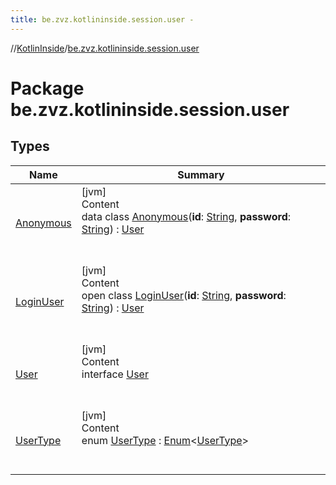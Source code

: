 ```yaml
---
title: be.zvz.kotlininside.session.user -
---
```

//[KotlinInside](../index.md)/[be.zvz.kotlininside.session.user](index.md)



# Package be.zvz.kotlininside.session.user  


## Types  
  
|  Name|  Summary| 
|---|---|
| [Anonymous](-anonymous/index.md)| [jvm]  <br>Content  <br>data class [Anonymous](-anonymous/index.md)(**id**: [String](https://kotlinlang.org/api/latest/jvm/stdlib/kotlin/-string/index.html), **password**: [String](https://kotlinlang.org/api/latest/jvm/stdlib/kotlin/-string/index.html)) : [User](-user/index.md)  <br><br><br>
| [LoginUser](-login-user/index.md)| [jvm]  <br>Content  <br>open class [LoginUser](-login-user/index.md)(**id**: [String](https://kotlinlang.org/api/latest/jvm/stdlib/kotlin/-string/index.html), **password**: [String](https://kotlinlang.org/api/latest/jvm/stdlib/kotlin/-string/index.html)) : [User](-user/index.md)  <br><br><br>
| [User](-user/index.md)| [jvm]  <br>Content  <br>interface [User](-user/index.md)  <br><br><br>
| [UserType](-user-type/index.md)| [jvm]  <br>Content  <br>enum [UserType](-user-type/index.md) : [Enum](https://kotlinlang.org/api/latest/jvm/stdlib/kotlin/-enum/index.html)<[UserType](-user-type/index.md)>   <br><br><br>

